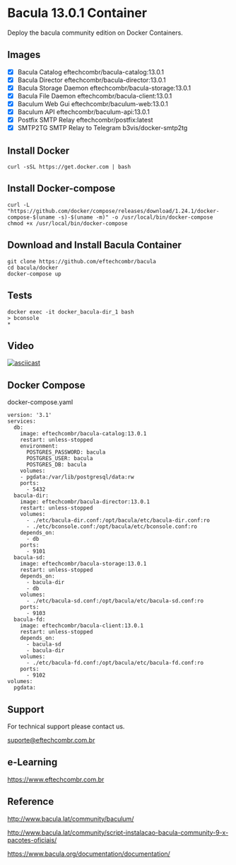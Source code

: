 # Bacula 13.0.1 Container

Deploy the bacula community edition on Docker Containers. 

## Images

- [x] Bacula Catalog                    eftechcombr/bacula-catalog:13.0.1
- [x] Bacula Director                   eftechcombr/bacula-director:13.0.1
- [x] Bacula Storage Daemon             eftechcombr/bacula-storage:13.0.1
- [x] Bacula File Daemon                eftechcombr/bacula-client:13.0.1
- [x] Baculum Web Gui                   eftechcombr/baculum-web:13.0.1
- [x] Baculum API                       eftechcombr/baculum-api:13.0.1
- [x] Postfix SMTP Relay                eftechcombr/postfix:latest
- [x] SMTP2TG SMTP Relay to Telegram    b3vis/docker-smtp2tg

## Install Docker 

    curl -sSL https://get.docker.com | bash
    
## Install Docker-compose

    curl -L "https://github.com/docker/compose/releases/download/1.24.1/docker-compose-$(uname -s)-$(uname -m)" -o /usr/local/bin/docker-compose
    chmod +x /usr/local/bin/docker-compose

## Download and Install Bacula Container

    git clone https://github.com/eftechcombr/bacula
    cd bacula/docker
    docker-compose up

## Tests

    docker exec -it docker_bacula-dir_1 bash
    > bconsole
    * 
    
    
## Video

[![asciicast](https://asciinema.org/a/279317.svg)](https://asciinema.org/a/279317)


## Docker Compose

docker-compose.yaml


    version: '3.1'
    services:
      db:
        image: eftechcombr/bacula-catalog:13.0.1
        restart: unless-stopped
        environment:
          POSTGRES_PASSWORD: bacula
          POSTGRES_USER: bacula
          POSTGRES_DB: bacula
        volumes:
        - pgdata:/var/lib/postgresql/data:rw
        ports:
          - 5432
      bacula-dir:
        image: eftechcombr/bacula-director:13.0.1
        restart: unless-stopped
        volumes:
          - ./etc/bacula-dir.conf:/opt/bacula/etc/bacula-dir.conf:ro
          - ./etc/bconsole.conf:/opt/bacula/etc/bconsole.conf:ro
        depends_on:
          - db
        ports:
          - 9101
      bacula-sd:
        image: eftechcombr/bacula-storage:13.0.1
        restart: unless-stopped
        depends_on:
          - bacula-dir
          - db
        volumes:
          - ./etc/bacula-sd.conf:/opt/bacula/etc/bacula-sd.conf:ro
        ports:
          - 9103
      bacula-fd:
        image: eftechcombr/bacula-client:13.0.1
        restart: unless-stopped
        depends_on:
          - bacula-sd
          - bacula-dir
        volumes:
          - ./etc/bacula-fd.conf:/opt/bacula/etc/bacula-fd.conf:ro
        ports:
          - 9102
    volumes:
      pgdata:

## Support

For technical support please contact us. 

suporte@eftechcombr.com.br

## e-Learning 

https://www.eftechcombr.com.br


## Reference

http://www.bacula.lat/community/baculum/ 

http://www.bacula.lat/community/script-instalacao-bacula-community-9-x-pacotes-oficiais/

https://www.bacula.org/documentation/documentation/

